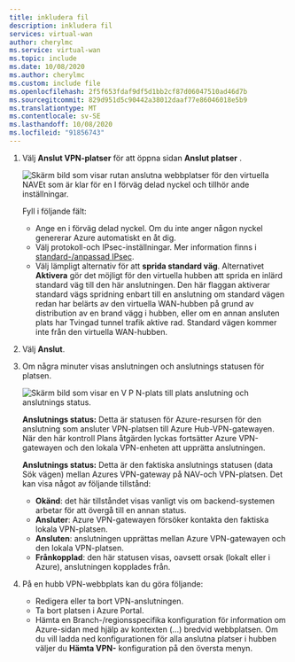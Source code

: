 ```yaml
---
title: inkludera fil
description: inkludera fil
services: virtual-wan
author: cherylmc
ms.service: virtual-wan
ms.topic: include
ms.date: 10/08/2020
ms.author: cherylmc
ms.custom: include file
ms.openlocfilehash: 2f5f653fdaf9df5d1bb2cf87d06047510ad46d7b
ms.sourcegitcommit: 829d951d5c90442a38012daaf77e86046018e5b9
ms.translationtype: MT
ms.contentlocale: sv-SE
ms.lasthandoff: 10/08/2020
ms.locfileid: "91856743"
---
```

1. Välj **Anslut VPN-platser** för att öppna sidan **Anslut platser** .

    ![Skärm bild som visar rutan anslutna webbplatser för den virtuella NAVEt som är klar för en I förväg delad nyckel och tillhör ande inställningar.](./media/virtual-wan-tutorial-connect-vpn-site-include/connect.png "connect")

   Fyll i följande fält:

   * Ange en i förväg delad nyckel. Om du inte anger någon nyckel genererar Azure automatiskt en åt dig.
   * Välj protokoll-och IPsec-inställningar. Mer information finns i [standard-/anpassad IPsec](../articles/virtual-wan/virtual-wan-ipsec.md).
   * Välj lämpligt alternativ för att **sprida standard väg**. Alternativet **Aktivera** gör det möjligt för den virtuella hubben att sprida en inlärd standard väg till den här anslutningen. Den här flaggan aktiverar standard vägs spridning enbart till en anslutning om standard vägen redan har belärts av den virtuella WAN-hubben på grund av distribution av en brand vägg i hubben, eller om en annan ansluten plats har Tvingad tunnel trafik aktive rad. Standard vägen kommer inte från den virtuella WAN-hubben.

2. Välj **Anslut**.
3. Om några minuter visas anslutningen och anslutnings statusen för platsen.

   ![Skärm bild som visar en V P N-plats till plats anslutning och anslutnings status.](./media/virtual-wan-tutorial-connect-vpn-site-include/status.png "status")

   **Anslutnings status:** Detta är statusen för Azure-resursen för den anslutning som ansluter VPN-platsen till Azure Hub-VPN-gatewayen. När den här kontroll Plans åtgärden lyckas fortsätter Azure VPN-gatewayen och den lokala VPN-enheten att upprätta anslutningen.

   **Anslutnings status:** Detta är den faktiska anslutnings statusen (data Sök vägen) mellan Azures VPN-gateway på NAV-och VPN-platsen. Det kan visa något av följande tillstånd:

    * **Okänd**: det här tillståndet visas vanligt vis om backend-systemen arbetar för att övergå till en annan status.
    * **Ansluter**: Azure VPN-gatewayen försöker kontakta den faktiska lokala VPN-platsen.
    * **Ansluten**: anslutningen upprättas mellan Azure VPN-gatewayen och den lokala VPN-platsen.
    * **Frånkopplad**: den här statusen visas, oavsett orsak (lokalt eller i Azure), anslutningen kopplades från.
4. På en hubb VPN-webbplats kan du göra följande: 

   * Redigera eller ta bort VPN-anslutningen.
   * Ta bort platsen i Azure Portal.
   * Hämta en Branch-/regionsspecifika konfiguration för information om Azure-sidan med hjälp av kontexten (...) bredvid webbplatsen. Om du vill ladda ned konfigurationen för alla anslutna platser i hubben väljer du **Hämta VPN-** konfiguration på den översta menyn.
